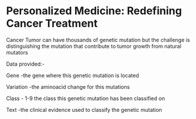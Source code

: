 # Personalized Medicine: Redefining Cancer Treatment
 
 
Cancer Tumor can have thousands of genetic mutation but the challenge is distinguishing the mutation that contribute to tumor growth from natural mutators


Data provided:-


Gene -the gene where this genetic mutation is located


Variation -the aminoacid change for this mutations

Class - 1-9 the class this genetic mutation has been classified on

Text -the clinical evidence used to classify the genetic mutation
